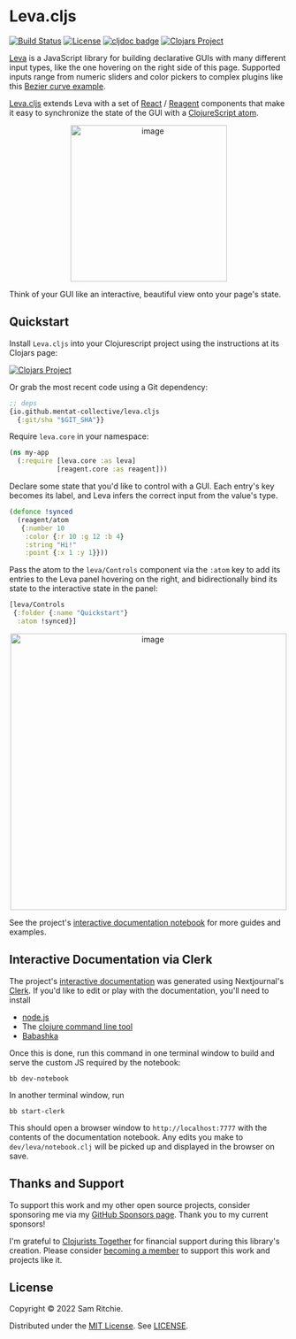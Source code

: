 # Leva.cljs

[![Build Status](https://github.com/mentat-collective/leva.cljs/actions/workflows/kondo.yml/badge.svg?branch=main)](https://github.com/mentat-collective/leva.cljs/actions/workflows/kondo.yml)
[![License](https://img.shields.io/badge/license-MIT-brightgreen.svg)](https://github.com/mentat-collective/leva.cljs/blob/main/LICENSE)
[![cljdoc badge](https://cljdoc.org/badge/org.mentat/leva.cljs)](https://cljdoc.org/d/org.mentat/leva.cljs/CURRENT)
[![Clojars Project](https://img.shields.io/clojars/v/org.mentat/leva.cljs.svg)](https://clojars.org/org.mentat/leva.cljs)

[Leva][LEVA] is a JavaScript library for building declarative GUIs with many
different input types, like the one hovering on the right side of this page.
Supported inputs range from numeric sliders and color pickers to complex plugins
like this [Bezier curve
example](https://leva.pmnd.rs/?path=/story/plugins-bezier--default-bezier).

[Leva.cljs](https://github.com/mentat-collective/leva.cljs) extends Leva with a
set of [React][REACT] / [Reagent][REAGENT] components that make it easy to
synchronize the state of the GUI with a [ClojureScript
atom](https://clojure.org/reference/atoms).

<p align="center">
  <img width="283" alt="image" src="https://user-images.githubusercontent.com/69635/211684081-b28bb03e-c6fe-43a3-ad9b-f802901667bb.png">
</p>

Think of your GUI like an interactive, beautiful view onto your page's state.

## Quickstart

Install `Leva.cljs` into your Clojurescript project using the instructions at
its Clojars page:

[![Clojars Project](https://img.shields.io/clojars/v/org.mentat/leva.cljs.svg)](https://clojars.org/org.mentat/leva.cljs)

Or grab the most recent code using a Git dependency:

```clj
;; deps
{io.github.mentat-collective/leva.cljs
  {:git/sha "$GIT_SHA"}}
```

Require `leva.core` in your namespace:

```clj
(ns my-app
  (:require [leva.core :as leva]
            [reagent.core :as reagent]))
```

Declare some state that you'd like to control with a GUI. Each entry's key
becomes its label, and Leva infers the correct input from the value's type.

```clj
(defonce !synced
  (reagent/atom
   {:number 10
    :color {:r 10 :g 12 :b 4}
    :string "Hi!"
    :point {:x 1 :y 1}}))
```

Pass the atom to the `leva/Controls` component via the `:atom` key to add its
entries to the Leva panel hovering on the right, and bidirectionally bind its
state to the interactive state in the panel:

```clj
[leva/Controls
 {:folder {:name "Quickstart"}
  :atom !synced}]
```

<p align="center">
  <img width="500" alt="image" src="https://user-images.githubusercontent.com/69635/211684473-cb933085-4a33-41c6-aeab-d95051257501.gif">
</p>

See the project's [interactive documentation notebook](https://leva.mentat.org)
for more guides and examples.

## Interactive Documentation via Clerk

The project's [interactive documentation](https://leva.mentat.org) was
generated using Nextjournal's [Clerk](https://github.com/nextjournal/clerk). If
you'd like to edit or play with the documentation, you'll need to install

- [node.js](https://nodejs.org/en/)
- The [clojure command line tool](https://clojure.org/guides/install_clojure)
- [Babashka](https://github.com/babashka/babashka#installation)

Once this is done, run this command in one terminal window to build and serve
the custom JS required by the notebook:

```
bb dev-notebook
```

In another terminal window, run

```
bb start-clerk
```

This should open a browser window to `http://localhost:7777` with the contents
of the documentation notebook. Any edits you make to `dev/leva/notebook.clj`
will be picked up and displayed in the browser on save.

## Thanks and Support

To support this work and my other open source projects, consider sponsoring me
via my [GitHub Sponsors page](https://github.com/sponsors/sritchie). Thank you
to my current sponsors!

I'm grateful to [Clojurists Together](https://www.clojuriststogether.org/) for
financial support during this library's creation. Please consider [becoming a
member](https://www.clojuriststogether.org/developers/) to support this work and
projects like it.

## License

Copyright © 2022 Sam Ritchie.

Distributed under the [MIT License](LICENSE). See [LICENSE](LICENSE).

[CLJS]: https://clojurescript.org/
[LEVA]: https://github.com/pmndrs/leva
[REACT]: https://reactjs.org/
[REAGENT]: https://reagent-project.github.io/
